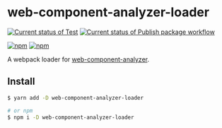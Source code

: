 # web-component-analyzer-loader

[![Current status of Test](https://github.com/pocka/web-component-analyzer-loader/workflows/Test/badge.svg)](https://github.com/pocka/web-component-analyzer-loader/actions)
[![Current status of Publish package workflow](https://github.com/pocka/web-component-analyzer-loader/workflows/Publish/badge.svg)](https://github.com/pocka/web-component-analyzer-loader/actions)

[![npm](https://img.shields.io/npm/v/web-component-analyzer-loader)](https://www.npmjs.com/package/web-component-analyzer-loader)
[![npm](https://img.shields.io/npm/dm/web-component-analyzer-loader)](https://www.npmjs.com/package/web-component-analyzer-loader)

A webpack loader for [web-component-analyzer](https://github.com/runem/web-component-analyzer).

## Install

```sh
$ yarn add -D web-component-analyzer-loader

# or npm
$ npm i -D web-component-analyzer-loader
```
